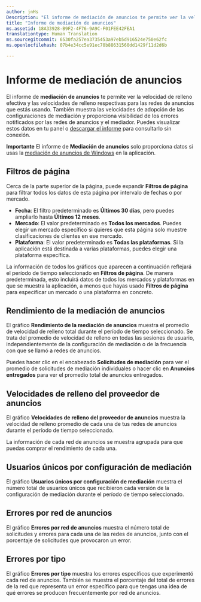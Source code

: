 ```yaml
---
author: jnHs
Description: "El informe de mediación de anuncios te permite ver la velocidad de relleno efectiva y las velocidades de relleno respectivas para las redes de anuncios que estás usando."
title: "Informe de mediación de anuncios"
ms.assetid: 18A33928-B9F2-4F76-9A9C-F01FEE42FEA1
translationtype: Human Translation
ms.sourcegitcommit: 6530fa257ea3735453a97eb5d916524e750e62fc
ms.openlocfilehash: 07b4e34cc5e91ec70b88631560dd1429f11d2d6b

---
```


# Informe de mediación de anuncios


El informe de **mediación de anuncios** te permite ver la velocidad de relleno efectiva y las velocidades de relleno respectivas para las redes de anuncios que estás usando. También muestra las velocidades de adopción de las configuraciones de mediación y proporciona visibilidad de los errores notificados por las redes de anuncios y el mediador. Puedes visualizar estos datos en tu panel o [descargar el informe](download-analytic-reports.md) para consultarlo sin conexión.

**Importante** El informe de **Mediación de anuncios** solo proporciona datos si usas la [mediación de anuncios de Windows](https://msdn.microsoft.com/library/windows/apps/xaml/dn864359) en la aplicación.

 

## Filtros de página


Cerca de la parte superior de la página, puede expandir **Filtros de página** para filtrar todos los datos de esta página por intervalo de fechas o por mercado.

-   **Fecha**: El filtro predeterminado es **Últimos 30 días**, pero puedes ampliarlo hasta **Últimos 12 meses**.
-   **Mercado**: El valor predeterminado es **Todos los mercados**. Puedes elegir un mercado específico si quieres que esta página solo muestre clasificaciones de clientes en ese mercado.
-   **Plataforma**: El valor predeterminado es **Todas las plataformas**. Si la aplicación está destinada a varias plataformas, puedes elegir una plataforma específica.

La información de todos los gráficos que aparecen a continuación reflejará el período de tiempo seleccionado en **Filtros de página**. De manera predeterminada, esto incluirá datos de todos los mercados y plataformas en que se muestra la aplicación, a menos que hayas usado **Filtros de página** para especificar un mercado o una plataforma en concreto.

## Rendimiento de la mediación de anuncios


El gráfico **Rendimiento de la mediación de anuncios** muestra el promedio de velocidad de relleno total durante el período de tiempo seleccionado. Se trata del promedio de velocidad de relleno en todas las sesiones de usuario, independientemente de la configuración de mediación o de la frecuencia con que se llamó a redes de anuncios.

Puedes hacer clic en el encabezado **Solicitudes de mediación** para ver el promedio de solicitudes de mediación individuales o hacer clic en **Anuncios entregados** para ver el promedio total de anuncios entregados.

## Velocidades de relleno del proveedor de anuncios


El gráfico **Velocidades de relleno del proveedor de anuncios** muestra la velocidad de relleno promedio de cada una de tus redes de anuncios durante el período de tiempo seleccionado.

La información de cada red de anuncios se muestra agrupada para que puedas comprar el rendimiento de cada una.

## Usuarios únicos por configuración de mediación


El gráfico **Usuarios únicos por configuración de mediación** muestra el número total de usuarios únicos que recibieron cada versión de la configuración de mediación durante el período de tiempo seleccionado.

## Errores por red de anuncios


El gráfico **Errores por red de anuncios** muestra el número total de solicitudes y errores para cada una de las redes de anuncios, junto con el porcentaje de solicitudes que provocaron un error.

## Errores por tipo


El gráfico **Errores por tipo** muestra los errores específicos que experimentó cada red de anuncios. También se muestra el porcentaje del total de errores de la red que representa un error específico para que tengas una idea de qué errores se producen frecuentemente por red de anuncios.

 

 







<!--HONumber=Aug16_HO3-->


